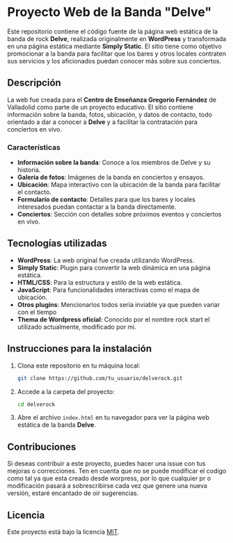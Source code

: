 # Proyecto Web de la Banda "Delve"

Este repositorio contiene el código fuente de la página web estática de la banda de rock **Delve**, realizada originalmente en **WordPress** y transformada en una página estática mediante **Simply Static**. El sitio tiene como objetivo promocionar a la banda para facilitar que los bares y otros locales contraten sus servicios y los aficionados puedan conocer más sobre sus conciertos.

## Descripción

La web fue creada para el **Centro de Enseñanza Gregorio Fernández** de Valladolid como parte de un proyecto educativo. El sitio contiene información sobre la banda, fotos, ubicación, y datos de contacto, todo orientado a dar a conocer a **Delve** y a facilitar la contratación para conciertos en vivo.

### Características

- **Información sobre la banda**: Conoce a los miembros de Delve y su historia.
- **Galería de fotos**: Imágenes de la banda en conciertos y ensayos.
- **Ubicación**: Mapa interactivo con la ubicación de la banda para facilitar el contacto.
- **Formulario de contacto**: Detalles para que los bares y locales interesados puedan contactar a la banda directamente.
- **Conciertos**: Sección con detalles sobre próximos eventos y conciertos en vivo.

## Tecnologías utilizadas

- **WordPress**: La web original fue creada utilizando WordPress.
- **Simply Static**: Plugin para convertir la web dinámica en una página estática.
- **HTML/CSS**: Para la estructura y estilo de la web estática.
- **JavaScript**: Para funcionalidades interactivas como el mapa de ubicación.
- **Otros plugins**: Mencionarlos todos sería inviable ya que pueden variar con el tiempo
- **Thema de Wordpress oficial**: Conocido por el nombre rock start el utilizado actualmente, modificado por mi.

## Instrucciones para la instalación

1. Clona este repositorio en tu máquina local:
    ```bash
    git clone https://github.com/tu_usuario/delverock.git
    ```

2. Accede a la carpeta del proyecto:
    ```bash
    cd delverock
    ```

3. Abre el archivo `index.html` en tu navegador para ver la página web estática de la banda **Delve**.

## Contribuciones

Si deseas contribuir a este proyecto, puedes hacer una issue con tus mejoras o correcciones.
Ten en cuenta que no se puede modificar el codigo como tal ya que esta creado desde worpress,
por lo que cualquier pr o modificación pasará a sobrescribirse cada vez que genere una nueva versión,
estaré encantado de oir sugerencias.

## Licencia

Este proyecto está bajo la licencia [MIT](LICENSE).
